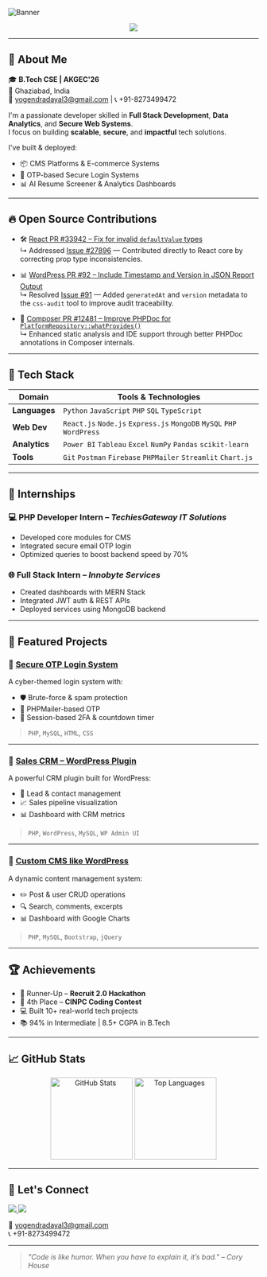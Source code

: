 <!-- Profile Banner -->
![Banner](https://capsule-render.vercel.app/api?type=waving&color=0:0f2027,100:2c5364&height=160&section=header&text=Yogendra%20Dayal&fontSize=40&fontColor=ffffff&animation=fadeIn)

<p align="center">
  <img src="https://readme-typing-svg.herokuapp.com?font=Fira+Code&size=22&duration=3000&pause=1000&center=true&width=440&lines=Full+Stack+Developer;Data+Analyst;Open+Source+Contributor;Tech+Enthusiast" />
</p>

---

## 👋 About Me

🎓 **B.Tech CSE | AKGEC'26**  
📍 Ghaziabad, India  
📧 [yogendradayal3@gmail.com](mailto:yogendradayal3@gmail.com) | 📞 +91-8273499472  

I'm a passionate developer skilled in **Full Stack Development**, **Data Analytics**, and **Secure Web Systems**.  
I focus on building **scalable**, **secure**, and **impactful** tech solutions.

I've built & deployed:

- 📦 CMS Platforms & E-commerce Systems  
- 🔐 OTP-based Secure Login Systems  
- 📊 AI Resume Screener & Analytics Dashboards  

---

## 🔥 Open Source Contributions

- 🛠️ [React PR #33942 – Fix for invalid `defaultValue` types](https://github.com/facebook/react/pull/33942)  
  ↳ Addressed [Issue #27896](https://github.com/facebook/react/issues/27896) — Contributed directly to React core by correcting prop type inconsistencies.

- 📊 [WordPress PR #92 – Include Timestamp and Version in JSON Report Output](https://github.com/WordPress/css-audit/pull/92)  
  ↳ Resolved [Issue #91](https://github.com/WordPress/css-audit/issues/91) — Added `generatedAt` and `version` metadata to the `css-audit` tool to improve audit traceability.
- 📌 [Composer PR #12481 – Improve PHPDoc for `PlatformRepository::whatProvides()`](https://github.com/composer/composer/pull/12481)  
  ↳ Enhanced static analysis and IDE support through better PHPDoc annotations in Composer internals.

---

## 🧠 Tech Stack

| Domain | Tools & Technologies |
|-------|----------------------|
| **Languages** | `Python` `JavaScript` `PHP` `SQL` `TypeScript` |
| **Web Dev** | `React.js` `Node.js` `Express.js` `MongoDB` `MySQL` `PHP` `WordPress` |
| **Analytics** | `Power BI` `Tableau` `Excel` `NumPy` `Pandas` `scikit-learn` |
| **Tools** | `Git` `Postman` `Firebase` `PHPMailer` `Streamlit` `Chart.js` |

---

## 💼 Internships

### 💻 **PHP Developer Intern** – *TechiesGateway IT Solutions*  
- Developed core modules for CMS  
- Integrated secure email OTP login  
- Optimized queries to boost backend speed by 70%  

### 🌐 **Full Stack Intern** – *Innobyte Services*  
- Created dashboards with MERN Stack  
- Integrated JWT auth & REST APIs  
- Deployed services using MongoDB backend  

---

## 🚀 Featured Projects

### 🔐 [Secure OTP Login System](https://github.com/yogendradayal/cyberSecureLoginSystem)
A cyber-themed login system with:
- 🛡️ Brute-force & spam protection  
- 📩 PHPMailer-based OTP  
- 🔐 Session-based 2FA & countdown timer  
> `PHP`, `MySQL`, `HTML`, `CSS`

---

### 🔌 [Sales CRM – WordPress Plugin](https://github.com/yogendradayal/sales_crm_wordpress)
A powerful CRM plugin built for WordPress:
- 🎯 Lead & contact management  
- 📈 Sales pipeline visualization  
- 📊 Dashboard with CRM metrics  
> `PHP`, `WordPress`, `MySQL`, `WP Admin UI`

---

### 📘 [Custom CMS like WordPress](https://github.com/yogendradayal/contentManagementSystem)
A dynamic content management system:
- ✏️ Post & user CRUD operations  
- 🔍 Search, comments, excerpts  
- 📊 Dashboard with Google Charts  
> `PHP`, `MySQL`, `Bootstrap`, `jQuery`

---

## 🏆 Achievements

- 🥇 Runner-Up – **Recruit 2.0 Hackathon**  
- 🥉 4th Place – **CINPC Coding Contest**  
- 💻 Built 10+ real-world tech projects  
- 📚 94% in Intermediate | 8.5+ CGPA in B.Tech  

---

## 📈 GitHub Stats

<p align="center">
  <img src="https://github-readme-stats.vercel.app/api?username=yogendradayal&show_icons=true&theme=radical" alt="GitHub Stats" height="165"/>
  <img src="https://github-readme-stats.vercel.app/api/top-langs/?username=yogendradayal&layout=compact&theme=radical" alt="Top Languages" height="165"/>
</p>

---


## 🔗 Let's Connect

<p align="left">
  <a href="https://www.linkedin.com/in/yogendra" target="_blank">
    <img src="https://img.shields.io/badge/LinkedIn-blue?style=for-the-badge&logo=linkedin" />
  </a>
  <a href="https://github.com/yogendradayal" target="_blank">
    <img src="https://img.shields.io/badge/GitHub-black?style=for-the-badge&logo=github" />
  </a>
</p>

📧 [yogendradayal3@gmail.com](mailto:yogendradayal3@gmail.com)  
📞 +91-8273499472

---

> *"Code is like humor. When you have to explain it, it’s bad." – Cory House*

